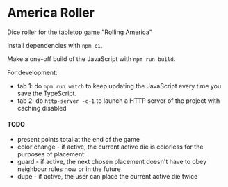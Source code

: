 # America Roller

Dice roller for the tabletop game "Rolling America"

Install dependencies with `npm ci`.

Make a one-off build of the JavaScript with `npm run build`.

For development:
* tab 1: do `npm run watch` to keep updating the JavaScript every time you save the TypeScript.
* tab 2: do `http-server -c-1` to launch a HTTP server of the project with caching disabled

#### TODO
* present points total at the end of the game
* color change - if active, the current active die is colorless for the purposes of placement
* guard - if active, the next chosen placement doesn't have to obey neighbour rules now or in the future
* dupe - if active, the user can place the current active die twice
